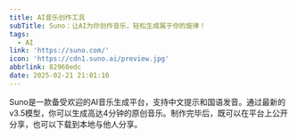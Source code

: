 ```yaml
---
title: AI音乐创作工具
subTitle: Suno：让AI为你创作音乐，轻松生成属于你的旋律！
tags:
  - AI
link: 'https://suno.com/'
icon: 'https://cdn1.suno.ai/preview.jpg'
abbrlink: 82960edc
date: 2025-02-21 21:01:10
---
```


Suno是一款备受欢迎的AI音乐生成平台，支持中文提示和国语发音。通过最新的v3.5模型，你可以生成高达4分钟的原创音乐。制作完毕后，既可以在平台上公开分享，也可以下载到本地与他人分享。